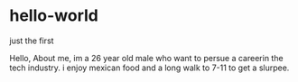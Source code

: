 # hello-world
just the first 

Hello,
About me, im a 26 year old male who want to persue a careerin the tech industry. i enjoy mexican food and a long walk to 7-11 to get a slurpee. 

